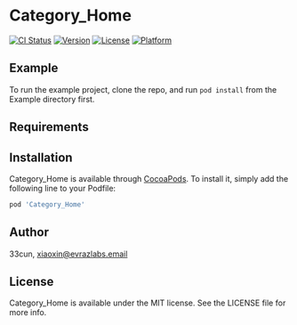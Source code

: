 # Category_Home

[![CI Status](https://img.shields.io/travis/33cun/Category_Home.svg?style=flat)](https://travis-ci.org/33cun/Category_Home)
[![Version](https://img.shields.io/cocoapods/v/Category_Home.svg?style=flat)](https://cocoapods.org/pods/Category_Home)
[![License](https://img.shields.io/cocoapods/l/Category_Home.svg?style=flat)](https://cocoapods.org/pods/Category_Home)
[![Platform](https://img.shields.io/cocoapods/p/Category_Home.svg?style=flat)](https://cocoapods.org/pods/Category_Home)

## Example

To run the example project, clone the repo, and run `pod install` from the Example directory first.

## Requirements

## Installation

Category_Home is available through [CocoaPods](https://cocoapods.org). To install
it, simply add the following line to your Podfile:

```ruby
pod 'Category_Home'
```

## Author

33cun, xiaoxin@evrazlabs.email

## License

Category_Home is available under the MIT license. See the LICENSE file for more info.

